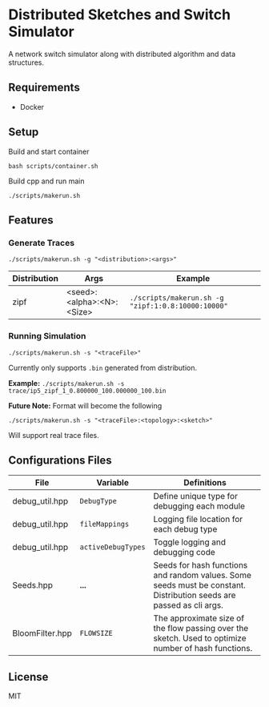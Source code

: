 # Distributed Sketches and Switch Simulator

A network switch simulator along with distributed algorithm and data structures.

## Requirements
- Docker

## Setup
Build and start container
```shell
bash scripts/container.sh
```
Build cpp and run main
```shell
./scripts/makerun.sh
```

## Features

### Generate Traces

```
./scripts/makerun.sh -g "<distribution>:<args>"
```
| Distribution | Args | Example |
| ------ | ------ | ------ |
| zipf | \<seed\>:\<alpha\>:\<N\>:\<Size\> | `./scripts/makerun.sh -g "zipf:1:0.8:10000:10000"` |

### Running Simulation

```
./scripts/makerun.sh -s "<traceFile>"
```
Currently only supports `.bin` generated from distribution.

**Example:**
`./scripts/makerun.sh -s trace/ip5_zipf_1_0.800000_100.000000_100.bin`

**Future Note:**
Format will become the following
```
./scripts/makerun.sh -s "<traceFile>:<topology>:<sketch>"
```
Will support real trace files.

## Configurations Files

| File | Variable | Definitions |
| ------ | ------ | ------ |
| debug_util.hpp | `DebugType` | Define unique type for debugging each module |
| debug_util.hpp | `fileMappings` | Logging file location for each debug type |
| debug_util.hpp | `activeDebugTypes` | Toggle logging and debugging code |
| Seeds.hpp | **...** | Seeds for hash functions and random values. Some seeds must be constant. Distribution seeds are passed as cli args. |
| BloomFilter.hpp | `FLOWSIZE` | The approximate size of the flow passing over the sketch. Used to optimize number of hash functions. |


## License

MIT
